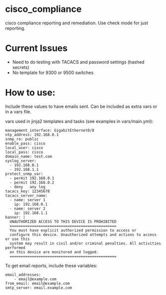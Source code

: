 # cisco_compliance

cisco compliance reporting and remediation. Use check mode for just reporting.

# Current Issues

- Need to do testing with TACACS and password settings (hashed secrets)
- No template for 9300 or 9500 switches

# How to use:

Include these values to have emails sent. Can be included as extra vars or in a vars file.

vars used in jinja2 templates and tasks (see examples in vars/main.yml):

```
management_interface: GigabitEthernet0/0
ntp_address: 192.168.0.1
snmp_ro: public
enable_pass: cisco
local_user: cisco
local_pass: cisco
domain_name: test.com
syslog_server:
  - 192.168.0.1
  - 192.168.1.1
protect_snmp_var:
  - permit 192.168.0.1
  - permit 192.168.0.2
  - deny   any log
tacacs_key: 12345678
tacacs_server_name:
  - name: server 1
    ip: 192.168.0.1
  - name: server 2
    ip: 192.168.1.1
banner: |
  UNAUTHORIZED ACCESS TO THIS DEVICE IS PROHIBITED
  ================================================
  You must have explicit authorized permission to access or
  configure this device. Unauthorized attempts and actions to access or use this
  system may result in civil and/or criminal penalties. All activities performed
  on this device are monitored and logged.
  ================================================
```

To get email reports, include these variables:

```
email_addresses:
    - email@example.com
from_email: email@example.com
smtp_server: email.example.com
```
